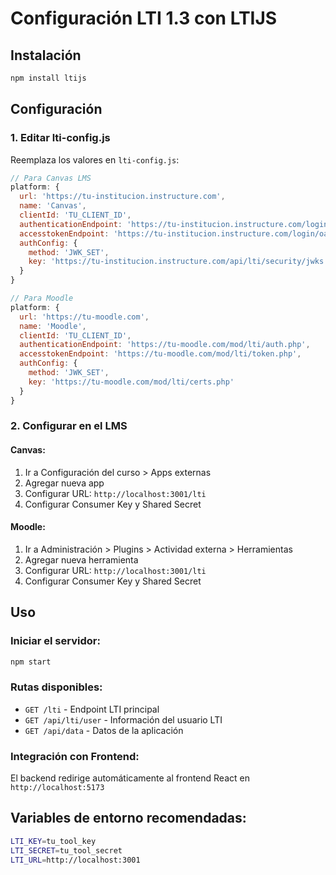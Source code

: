 # Configuración LTI 1.3 con LTIJS

## Instalación
```bash
npm install ltijs
```

## Configuración

### 1. Editar lti-config.js
Reemplaza los valores en `lti-config.js`:

```javascript
// Para Canvas LMS
platform: {
  url: 'https://tu-institucion.instructure.com',
  name: 'Canvas',
  clientId: 'TU_CLIENT_ID',
  authenticationEndpoint: 'https://tu-institucion.instructure.com/login/oauth2/auth',
  accesstokenEndpoint: 'https://tu-institucion.instructure.com/login/oauth2/token',
  authConfig: {
    method: 'JWK_SET',
    key: 'https://tu-institucion.instructure.com/api/lti/security/jwks'
  }
}

// Para Moodle
platform: {
  url: 'https://tu-moodle.com',
  name: 'Moodle',
  clientId: 'TU_CLIENT_ID',
  authenticationEndpoint: 'https://tu-moodle.com/mod/lti/auth.php',
  accesstokenEndpoint: 'https://tu-moodle.com/mod/lti/token.php',
  authConfig: {
    method: 'JWK_SET',
    key: 'https://tu-moodle.com/mod/lti/certs.php'
  }
}
```

### 2. Configurar en el LMS

#### Canvas:
1. Ir a Configuración del curso > Apps externas
2. Agregar nueva app
3. Configurar URL: `http://localhost:3001/lti`
4. Configurar Consumer Key y Shared Secret

#### Moodle:
1. Ir a Administración > Plugins > Actividad externa > Herramientas
2. Agregar nueva herramienta
3. Configurar URL: `http://localhost:3001/lti`
4. Configurar Consumer Key y Shared Secret

## Uso

### Iniciar el servidor:
```bash
npm start
```

### Rutas disponibles:
- `GET /lti` - Endpoint LTI principal
- `GET /api/lti/user` - Información del usuario LTI
- `GET /api/data` - Datos de la aplicación

### Integración con Frontend:
El backend redirige automáticamente al frontend React en `http://localhost:5173`

## Variables de entorno recomendadas:
```bash
LTI_KEY=tu_tool_key
LTI_SECRET=tu_tool_secret
LTI_URL=http://localhost:3001
``` 